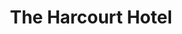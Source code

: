 ---
title: "The Harcourt Hotel"
address: "60-61 Harcourt Street, Dublin City Centre, Co. Dublin, Dublin 2"
tel: "+353 (0)1 478 3677"
county: "Dublin"
category: "Irish Restaurants"
type: "Content"
lat: "53.335453033447266"
lng: "-6.263794898986816"
---